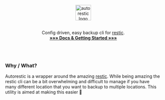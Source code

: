 <p align="center">
  <br>
  <br>
  <br>
  <img align="center" src="https://github.com/cupcakearmy/autorestic/raw/master/.github/logo.png" height="50" alt="autorestic logo">
  <br>
  <br>
  
  <p align="center">
    Config driven, easy backup cli for <a href="https://restic.net/">restic</a>.
    <br>
    <strong><a href="https://cupcakearmy.github.io/autorestic/">»»» Docs & Getting Started »»»</a></strong>
  </p>
</p>

<br>
<br>

### Why / What?

Autorestic is a wrapper around the amazing [restic](https://restic.net/). While being amazing the restic cli can be a bit overwhelming and difficult to manage if you have many different location that you want to backup to multiple locations. This utility is aimed at making this easier 🙂
